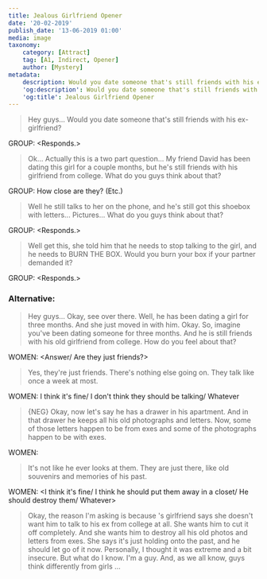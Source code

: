 ```yaml
---
title: Jealous Girlfriend Opener
date: '20-02-2019'
publish_date: '13-06-2019 01:00'
media: image
taxonomy:
    category: [Attract]
    tag: [A1, Indirect, Opener]
    author: [Mystery]
metadata:
    description: Would you date someone that's still friends with his ex-girlfriend?
    'og:description': Would you date someone that's still friends with his ex-girlfriend?
    'og:title': Jealous Girlfriend Opener
---
```


> Hey guys... Would you date someone that's still friends with his ex-girlfriend?

GROUP: <Responds.>

> Ok... Actually this is a two part question... My friend David has been dating this girl for a couple months, but he's still friends with his girlfriend from college. What do you guys think about that?

GROUP: How close are they? (Etc.)

> Well he still talks to her on the phone, and he's still got this shoebox with letters... Pictures... What do you guys think about that?

GROUP: <Responds.>

> Well get this, she told him that he needs to stop talking to the girl, and he needs to BURN THE BOX. Would you burn your box if your partner demanded it?

GROUP: <Responds.>

### Alternative:

> Hey guys... Okay, see <wing> over there. Well, he has been dating a girl for three months. And she just moved in with him. Okay. So, imagine you've been dating someone for three months. And he is still friends with his old girlfriend from college. How do you feel about that?

WOMEN: <Answer/ Are they just friends?>

> Yes, they're just friends. There's nothing else going on. They talk like once a week at most.

WOMEN: I think it's fine/ I don't think they should be talking/ Whatever

> {NEG} Okay, now let's say he has a drawer in his apartment. And in that drawer he keeps all his old photographs and letters. Now, some of those letters happen to be from exes and some of the photographs happen to be with exes.

WOMEN: <Concerned comment>

> It's not like he ever looks at them. They are just there, like old souvenirs and memories of his past.

WOMEN: <I think it's fine/ I think he should put them away in a closet/ He should destroy them/ Whatever>

> Okay, the reason I'm asking is because <wing>'s girlfriend says she doesn't want him to talk to his ex from college at all. She wants him to cut it off completely. And she wants him to destroy all his old photos and letters from exes. She says it's just holding onto the past, and he should let go of it now. Personally, I thought it was extreme and a bit insecure. But what do I know. I'm a guy. And, as we all know, guys think differently from girls …